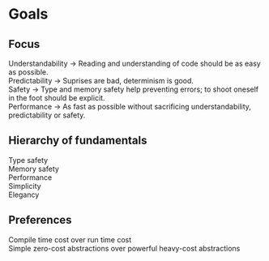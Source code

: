 # Goals

## Focus

Understandability -> Reading and understanding of code should be as easy as possible. \
Predictability -> Suprises are bad, determinism is good. \
Safety -> Type and memory safety help preventing errors; to shoot oneself in the foot should be explicit. \
Performance -> As fast as possible without sacrificing understandability, predictability or safety.

## Hierarchy of fundamentals

Type safety \
Memory safety \
Performance \
Simplicity \
Elegancy

## Preferences

Compile time cost over run time cost \
Simple zero-cost abstractions over powerful heavy-cost abstractions
